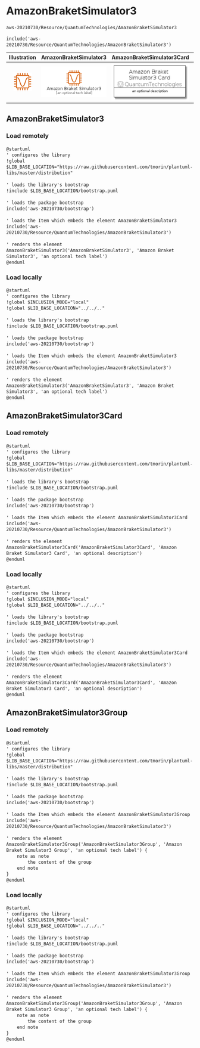 # AmazonBraketSimulator3


```text
aws-20210730/Resource/QuantumTechnologies/AmazonBraketSimulator3
```

```text
include('aws-20210730/Resource/QuantumTechnologies/AmazonBraketSimulator3')
```



| Illustration | AmazonBraketSimulator3 | AmazonBraketSimulator3Card | AmazonBraketSimulator3Group |
| :---: | :---: | :---: | :---: |
| ![illustration for Illustration](../../../aws-20210730/Resource/QuantumTechnologies/AmazonBraketSimulator3.png) | ![illustration for AmazonBraketSimulator3](../../../aws-20210730/Resource/QuantumTechnologies/AmazonBraketSimulator3.Local.png) | ![illustration for AmazonBraketSimulator3Card](../../../aws-20210730/Resource/QuantumTechnologies/AmazonBraketSimulator3Card.Local.png) | ![illustration for AmazonBraketSimulator3Group](../../../aws-20210730/Resource/QuantumTechnologies/AmazonBraketSimulator3Group.Local.png) |




## AmazonBraketSimulator3

### Load remotely
```plantuml
@startuml
' configures the library
!global $LIB_BASE_LOCATION="https://raw.githubusercontent.com/tmorin/plantuml-libs/master/distribution"

' loads the library's bootstrap
!include $LIB_BASE_LOCATION/bootstrap.puml

' loads the package bootstrap
include('aws-20210730/bootstrap')

' loads the Item which embeds the element AmazonBraketSimulator3
include('aws-20210730/Resource/QuantumTechnologies/AmazonBraketSimulator3')

' renders the element
AmazonBraketSimulator3('AmazonBraketSimulator3', 'Amazon Braket Simulator3', 'an optional tech label')
@enduml
```

### Load locally
```plantuml
@startuml
' configures the library
!global $INCLUSION_MODE="local"
!global $LIB_BASE_LOCATION="../../.."

' loads the library's bootstrap
!include $LIB_BASE_LOCATION/bootstrap.puml

' loads the package bootstrap
include('aws-20210730/bootstrap')

' loads the Item which embeds the element AmazonBraketSimulator3
include('aws-20210730/Resource/QuantumTechnologies/AmazonBraketSimulator3')

' renders the element
AmazonBraketSimulator3('AmazonBraketSimulator3', 'Amazon Braket Simulator3', 'an optional tech label')
@enduml
```

## AmazonBraketSimulator3Card

### Load remotely
```plantuml
@startuml
' configures the library
!global $LIB_BASE_LOCATION="https://raw.githubusercontent.com/tmorin/plantuml-libs/master/distribution"

' loads the library's bootstrap
!include $LIB_BASE_LOCATION/bootstrap.puml

' loads the package bootstrap
include('aws-20210730/bootstrap')

' loads the Item which embeds the element AmazonBraketSimulator3Card
include('aws-20210730/Resource/QuantumTechnologies/AmazonBraketSimulator3')

' renders the element
AmazonBraketSimulator3Card('AmazonBraketSimulator3Card', 'Amazon Braket Simulator3 Card', 'an optional description')
@enduml
```

### Load locally
```plantuml
@startuml
' configures the library
!global $INCLUSION_MODE="local"
!global $LIB_BASE_LOCATION="../../.."

' loads the library's bootstrap
!include $LIB_BASE_LOCATION/bootstrap.puml

' loads the package bootstrap
include('aws-20210730/bootstrap')

' loads the Item which embeds the element AmazonBraketSimulator3Card
include('aws-20210730/Resource/QuantumTechnologies/AmazonBraketSimulator3')

' renders the element
AmazonBraketSimulator3Card('AmazonBraketSimulator3Card', 'Amazon Braket Simulator3 Card', 'an optional description')
@enduml
```

## AmazonBraketSimulator3Group

### Load remotely
```plantuml
@startuml
' configures the library
!global $LIB_BASE_LOCATION="https://raw.githubusercontent.com/tmorin/plantuml-libs/master/distribution"

' loads the library's bootstrap
!include $LIB_BASE_LOCATION/bootstrap.puml

' loads the package bootstrap
include('aws-20210730/bootstrap')

' loads the Item which embeds the element AmazonBraketSimulator3Group
include('aws-20210730/Resource/QuantumTechnologies/AmazonBraketSimulator3')

' renders the element
AmazonBraketSimulator3Group('AmazonBraketSimulator3Group', 'Amazon Braket Simulator3 Group', 'an optional tech label') {
    note as note
        the content of the group
    end note
}
@enduml
```

### Load locally
```plantuml
@startuml
' configures the library
!global $INCLUSION_MODE="local"
!global $LIB_BASE_LOCATION="../../.."

' loads the library's bootstrap
!include $LIB_BASE_LOCATION/bootstrap.puml

' loads the package bootstrap
include('aws-20210730/bootstrap')

' loads the Item which embeds the element AmazonBraketSimulator3Group
include('aws-20210730/Resource/QuantumTechnologies/AmazonBraketSimulator3')

' renders the element
AmazonBraketSimulator3Group('AmazonBraketSimulator3Group', 'Amazon Braket Simulator3 Group', 'an optional tech label') {
    note as note
        the content of the group
    end note
}
@enduml
```

